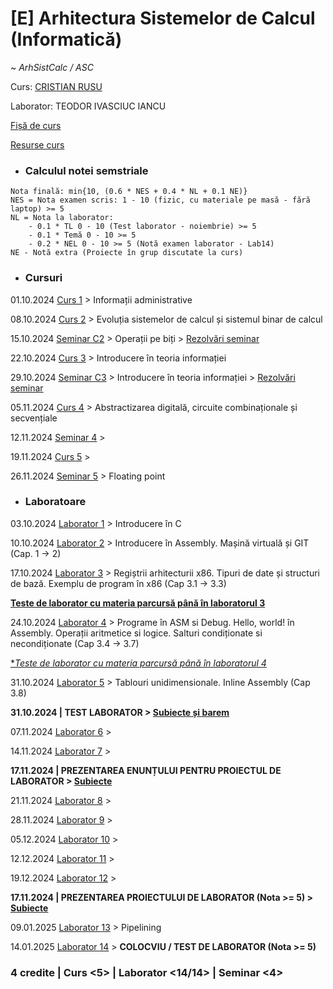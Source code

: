 # [E] Arhitectura Sistemelor de Calcul (Informatică)
~ *ArhSistCalc / ASC*

Curs: [CRISTIAN RUSU](mailto:cristian.rusu@fmi.unibuc.ro)

Laborator: TEODOR IVASCIUC IANCU

[Fișă de curs](https://cursuri.fmi.unibuc.ro/api/uploads/0a837b11-f157-4b1b-9b66-e742fb5d4ced.pdf)

[Resurse curs](https://cs.unibuc.ro/~crusu/asc/)



* ### Calculul notei semstriale

```
Nota finală: min{10, (0.6 * NES + 0.4 * NL + 0.1 NE)}
NES = Nota examen scris: 1 - 10 (fizic, cu materiale pe masă - fără laptop) >= 5
NL = Nota la laborator:
    - 0.1 * TL 0 - 10 (Test laborator - noiembrie) >= 5
    - 0.1 * Temă 0 - 10 >= 5
    - 0.2 * NEL 0 - 10 >= 5 (Notă examen laborator - Lab14)
NE - Notă extra (Proiecte în grup discutate la curs)
```


* ### Cursuri

01.10.2024 [Curs 1](https://drive.google.com/file/d/1JN7B1p4hp4U5BtxB9W20ZBQu00DfKNek/view) > Informații administrative

08.10.2024 [Curs 2](https://drive.google.com/file/d/10m-SnsqiFnQc3BX17uME3sgC9ASY2BUM/view) > Evoluția sistemelor de calcul și sistemul binar de calcul

15.10.2024 [Seminar C2](https://drive.google.com/file/d/1vLNEtKqk0QMaUiGDmfjQ0HxP9lDIiESI/view) > Operații pe biți > [Rezolvări seminar](https://drive.google.com/file/d/10h5KJuhwnp_Ggsf2pppzkGSFhBJ8sgTv/view?usp=drive_link)

22.10.2024 [Curs 3](https://drive.google.com/file/d/18VF_JUoHBfDIshZRx-B_TDdJ2OWBbuRC/view) > Introducere în teoria informației

29.10.2024 [Seminar C3](https://drive.google.com/file/d/1BZzTmnnuhlov9Evajdxrwc3P24kEgPMP/view) > Introducere în teoria informației > [Rezolvări seminar](https://drive.google.com/file/d/1IfQyHyDQ97kaOeJXQKIlYVWXsoVZll6R/view)

05.11.2024 [Curs 4](https://drive.google.com/file/d/1GphkGD4HbcTPq9VZ2VCTEkiGo7mT0Ign/view?usp=drive_link) > Abstractizarea digitală, circuite combinaționale și secvențiale

12.11.2024 [Seminar 4]() >

19.11.2024 [Curs 5]() >

26.11.2024 [Seminar 5]() > Floating point


* ### Laboratoare

03.10.2024 [Laborator 1](../Arhitectura%20Sistemelor%20de%20Calcul/Laboratoare/Laboratorul%20I/) > Introducere în C

10.10.2024 [Laborator 2](../Arhitectura%20Sistemelor%20de%20Calcul/Laboratoare/Laboratorul%20II%20-%20V/) > Introducere în Assembly. Mașină virtuală și GIT (Cap. 1 -> 2)

17.10.2024 [Laborator 3](../Arhitectura%20Sistemelor%20de%20Calcul/Laboratoare/Laboratorul%20II%20-%20V/) > Regiștrii arhitecturii x86. Tipuri de date și structuri de bază. Exemplu de program în x86 (Cap 3.1 -> 3.3)

[**Teste de laborator cu materia parcursă până în laboratorul 3**](./Laboratoare/Teste%20de%20laborator/Test%20Laborator%202.md)

24.10.2024 [Laborator 4](../Arhitectura%20Sistemelor%20de%20Calcul/Laboratoare/Laboratorul%20II%20-%20V/) > Programe în ASM si Debug. Hello, world! în Assembly. Operații aritmetice si logice. Salturi condiționate si necondiționate (Cap 3.4 -> 3.7)

[**Teste de laborator cu materia parcursă până în laboratorul 4*](./Laboratoare/Teste%20de%20laborator/Test%20Laborator%203.md)

31.10.2024 [Laborator 5](../Arhitectura%20Sistemelor%20de%20Calcul/Laboratoare/Laboratorul%20II%20-%20V/) > Tablouri unidimensionale. Inline Assembly (Cap 3.8)

**31.10.2024 | TEST LABORATOR > [Subiecte și barem](https://drive.google.com/file/d/1TDFnZe8cdy2Ky_BLvz2Ru8ibCIld2u7X/view?usp=drive_link)**

07.11.2024 [Laborator 6]() >

14.11.2024 [Laborator 7]() >

**17.11.2024 | PREZENTAREA ENUNȚULUI PENTRU PROIECTUL DE LABORATOR > [Subiecte](/Semestrul%20I/Arhitectura%20Sistemelor%20de%20Calcul/Proiecte/Proiect%20obligatoriu/)**

21.11.2024 [Laborator 8]() >

28.11.2024 [Laborator 9]() > 

05.12.2024 [Laborator 10]() >

12.12.2024 [Laborator 11]() >

19.12.2024 [Laborator 12]() >

**17.11.2024 | PREZENTAREA PROIECTULUI DE LABORATOR (Nota >= 5) > [Subiecte](/Semestrul%20I/Arhitectura%20Sistemelor%20de%20Calcul/Proiecte/Proiect%20obligatoriu/)**

09.01.2025 [Laborator 13]() > Pipelining

14.01.2025 [Laborator 14]() > **COLOCVIU / TEST DE LABORATOR (Nota >= 5)**

### **4 credite | Curs <5> | Laborator <14/14> | Seminar <4>**